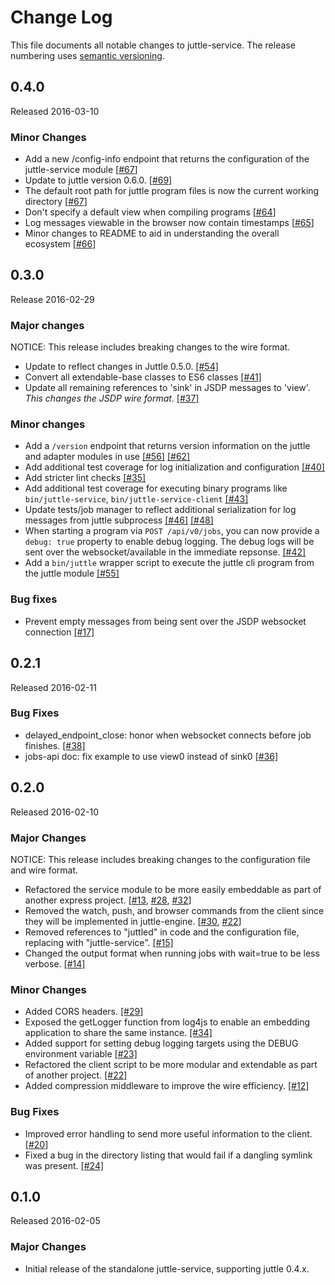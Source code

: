 # Change Log
This file documents all notable changes to juttle-service. The release numbering uses [semantic versioning](http://semver.org).

## 0.4.0
Released 2016-03-10

### Minor Changes
- Add a new /config-info endpoint that returns the configuration of the juttle-service module [[#67](https://github.com/juttle/juttle-service/pull/67)]
- Update to juttle version 0.6.0. [[#69](https://github.com/juttle/juttle-service/pull/69)]
- The default root path for juttle program files is now the current working directory [[#67](https://github.com/juttle/juttle-service/pull/67)]
- Don't specify a default view when compiling programs [[#64](https://github.com/juttle/juttle-service/pull/64)]
- Log messages viewable in the browser now contain timestamps [[#65](https://github.com/juttle/juttle-service/pull/65)]
- Minor changes to README to aid in understanding the overall ecosystem [[#66](https://github.com/juttle/juttle-service/pull/66)]


## 0.3.0
Release 2016-02-29

### Major changes
NOTICE: This release includes breaking changes to the wire format.
- Update to reflect changes in Juttle 0.5.0. [[#54]](https://github.com/juttle/juttle-service/pull/54)
- Convert all extendable-base classes to ES6 classes [[#41]](https://github.com/juttle/juttle-service/pull/41)
- Update all remaining references to 'sink' in JSDP messages to 'view'. *This changes the JSDP wire format*. [[#37]](https://github.com/juttle/juttle-service/issues/37)

### Minor changes
- Add a `/version` endpoint that returns version information on the juttle and adapter modules in use [[#56]](https://github.com/juttle/juttle-service/pull/56) [[#62]](https://github.com/juttle/juttle-service/pull/62)
- Add additional test coverage for log initialization and configuration [[#40]](https://github.com/juttle/juttle-service/pull/40)
- Add stricter lint checks [[#35]](https://github.com/juttle/juttle-service/pull/35)
- Add additional test coverage for executing binary programs like `bin/juttle-service`, `bin/juttle-service-client` [[#43]](https://github.com/juttle/juttle-service/pull/43)
- Update tests/job manager to reflect additional serialization for log messages from juttle subprocess [[#46]](https://github.com/juttle/juttle-service/pull/46) [[#48]](https://github.com/juttle/juttle-service/pull/48)
- When starting a program via `POST /api/v0/jobs`, you can now provide a `debug: true` property to enable debug logging. The debug logs will be sent over the websocket/available in the immediate repsonse. [[#42]](https://github.com/juttle/juttle-service/issues/42)
- Add a `bin/juttle` wrapper script to execute the juttle cli program from the juttle module [[#55]](https://github.com/juttle/juttle-service/pull/55)

### Bug fixes
- Prevent empty messages from being sent over the JSDP websocket connection [[#17]](https://github.com/juttle/juttle-service/issues/17)

## 0.2.1
Released 2016-02-11

### Bug Fixes
- delayed_endpoint_close: honor when websocket connects before job finishes. [[#38]](https://github.com/juttle/juttle-service/pull/38)
- jobs-api doc: fix example to use view0 instead of sink0 [[#36]](https://github.com/juttle/juttle-service/issues/36)

## 0.2.0
Released 2016-02-10

### Major Changes
NOTICE: This release includes breaking changes to the configuration file and wire format.

- Refactored the service module to be more easily embeddable as part of another express project. [[#13](https://github.com/juttle/juttle-service/pull/13), [#28](https://github.com/juttle/juttle-service/pull/28),
[#32](https://github.com/juttle/juttle-service/pull/32)]
- Removed the watch, push, and browser commands from the client since they will be implemented in juttle-engine. [[#30](https://github.com/juttle/juttle-service/pull/30),
[#22](https://github.com/juttle/juttle-service/pull/22)]
- Removed references to "juttled" in code and the configuration file, replacing with "juttle-service". [[#15]](https://github.com/juttle/juttle-service/pull/15)
- Changed the output format when running jobs with wait=true to be less verbose. [[#14]](https://github.com/juttle/juttle-service/pull/14)

### Minor Changes
- Added CORS headers. [[#29]](https://github.com/juttle/juttle-service/pull/29)
- Exposed the getLogger function from log4js to enable an embedding application to share the same instance. [[#34]](https://github.com/juttle/juttle-service/pull/34)
- Added support for setting debug logging targets using the DEBUG environment variable [[#23]](https://github.com/juttle/juttle-service/issues/23)
- Refactored the client script to be more modular and extendable as part of another project. [[#22]](https://github.com/juttle/juttle-service/pull/22)
- Added compression middleware to improve the wire efficiency. [[#12]](https://github.com/juttle/juttle-service/pull/12)

### Bug Fixes
- Improved error handling to send more useful information to the client. [[#20]](https://github.com/juttle/juttle-service/pull/20)
- Fixed a bug in the directory listing that would fail if a dangling symlink was present. [[#24]](https://github.com/juttle/juttle-service/issues/24)

## 0.1.0
Released 2016-02-05

### Major Changes
- Initial release of the standalone juttle-service, supporting juttle 0.4.x.

